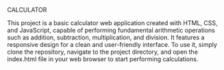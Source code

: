 CALCULATOR

This project is a basic calculator web application created with HTML, CSS, and JavaScript, capable of performing fundamental arithmetic operations such as addition, subtraction, multiplication, and division. It features a responsive design for a clean and user-friendly interface. To use it, simply clone the repository, navigate to the project directory, and open the index.html file in your web browser to start performing calculations.
